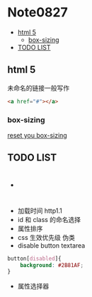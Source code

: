 # Note0827






<!-- MarkdownTOC -->

- [html 5](#html-5)
    - [box-sizing](#box-sizing)
- [TODO LIST](#todo-list)

<!-- /MarkdownTOC -->

## html 5

未命名的链接一般写作

```html
<a href="#"></a>
```




### box-sizing

[reset you box-sizing](https://developer.mozilla.org/en-US/docs/Web/CSS/box-sizing)

[](https://developer.mozilla.org/zh-CN/docs/Web/CSS/Specificity)

## TODO LIST

- #
- 加载时间 http1.1
- id 和 class 的命名选择
- 属性排序
- css 生效优先级 伪类
- disable button textarea

```css
button[disabled]{
    background: #2B81AF;
}
```

- 属性选择器





